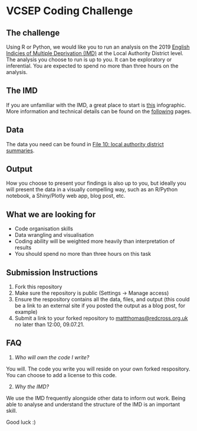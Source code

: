 # VCSEP Coding Challenge

## The challenge
Using R or Python, we would like you to run an analysis on the 2019 [English Indicies 
of Multiple Deprivation (IMD)](https://www.gov.uk/government/statistics/english-indices-of-deprivation-2019)
at the Local Authority District level. The analysis you choose to run is up to
you. It can be exploratory or inferential. You are expected to spend no more
than three hours on the analysis.

## The IMD
If you are unfamiliar with the IMD, a great place to start is [this](https://assets.publishing.service.gov.uk/government/uploads/system/uploads/attachment_data/file/833959/IoD2019_Infographic.pdf) infographic. More information
and technical details can be found on the [following](https://www.gov.uk/government/statistics/english-indices-of-deprivation-2019)
pages.

## Data
The data you need can be found in [File 10: local authority district summaries](https://assets.publishing.service.gov.uk/government/uploads/system/uploads/attachment_data/file/833995/File_10_-_IoD2019_Local_Authority_District_Summaries__lower-tier__.xlsx).

## Output
How you choose to present your findings is also up to you, but ideally you will
present the data in a visually compelling way, such as an R/Python notebook, a
Shiny/Plotly web app, blog post, etc.

## What we are looking for
- Code organisation skills
- Data wrangling and visualisation
- Coding ability will be weighted more heavily than interpretation of results
- You should spend no more than three hours on this task

## Submission Instructions
1. Fork this repository
2. Make sure the repository is public (Settings -> Manage access)
3. Ensure the respository contains all the data, files, and output (this could be
a link to an external site if you posted the output as a blog post, for example)
3. Submit a link to your forked repository to mattthomas@redcross.org.uk no later
than 12:00, 09.07.21.

## FAQ
1. *Who will own the code I write?*

You will. The code you write you will reside on your own forked respository.
You can choose to add a license to this code.

2. *Why the IMD?*

We use the IMD frequently alongside other data to inform out work. Being able
to analyse and understand the structure of the IMD is an important skill.



Good luck :)